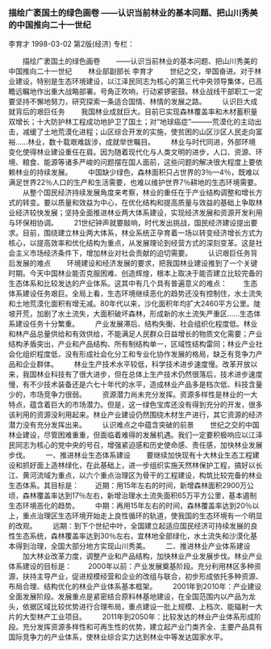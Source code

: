 ### 描绘广袤国土的绿色画卷  ——认识当前林业的基本问题、把山川秀美的中国推向二十一世纪
李育才
1998-03-02
第2版(经济)
专栏：

　　描绘广袤国土的绿色画卷
　　——认识当前林业的基本问题、把山川秀美的中国推向二十一世纪
　　林业部副部长  李育才
　　世纪之交，举国奋进。对于林业建设，特别是生态环境建设，以江泽民同志为核心的第三代中央领导集体，已高瞻远瞩地作出重大战略部署。号角正吹响，行动紧锣密鼓。林业战线干部职工一定要坚持不懈地努力，研究探索一条适合国情、林情的发展之路。
　　认识巨大成就背后的艰巨任务
　　我国林业成就巨大。目前已实现森林覆盖率和木材蓄积量双增长；十大防护林工程成功地护卫了国土；对“地球癌症”———荒漠化的主动出击，减缓了土地荒漠化进程；山区综合开发的实施，使贫困的山区沙区人民走向富裕……林业，数十载艰难跋涉，成就举世瞩目。
　　林业与时代同进，外部环境变化使得林业建设重任在肩。因为随着现代化与人类文明的进步，人口、资源、环境、粮食、能源等诸多严峻的问题摆在国人面前，这些问题的解决很大程度上要依赖林业的持续发展。
　　中国缺少绿色，森林面积只占世界的3％—4％，既难以满足世界22％人口的生产和生活需要，也难以维护世界7％耕地的生态环境需要。
　　从整个国民经济持续发展角度来考察，林业的重任在于产业结构调整和增长方式的转变。要以质量和效益为中心，在优化结构和提高质量与效益的基础上争取林业经济较快发展；坚持全面推进林业两大体系建设，实现经济发展和资源开发利用与环保相协调。
　　21世纪钟声就要敲响，时代发出挑战，国民经济建设提出要求。目前，围绕建立林业两大体系，林业系统正孕育着一场以转变经济增长方式为核心，以提高效率和优化结构为重点，从发展理论到经营方式的深刻变革。这是社会主义市场经济条件下，增加林业对社会贡献的迫切需要。
　　认识艰巨任务背后发展的难点
　　环境建设和经济发展的要求，把我国林业建设推到了一个关键时期。今天中国林业能否克服困难、创造辉煌，根本上取决于能否建立比较完备的生态体系和比较发达的产业体系。这其中有几个具有普遍意义的难点：
　　生态体系建设任务艰巨。全局上看，生态环境继续恶化的趋势还没有控制住，水土流失和土地荒漠化面积有增无减。80年代以来，沙化面积年均扩大2460平方公里。陡坡开荒，加剧了水土流失，大面积破坏森林，形成新的水土流失严重区……生态体系建设任务十分繁重。
　　产业发展滞后、结构失衡、社会组织化程度低。林业和林产品总量供给和有效供给，不能满足人民群众日益增长的物质文化需要；产业结构矛盾突出，产业和产品结构、所有制结构单一，区域性结构雷同；林业产业社会化组织程度低，没有形成社会化分工和专业化协作发展的格局，缺乏有竞争力产品和企业群体。
　　林业生产技术水平较低，科学技术进步速度慢。改革开放以来，我国林业科技有了很大进步，但在总体上生产技术仍然很落后，技术进步速度慢，有不少技术装备还是六七十年代的水平，造成林业产品多是档次低、科技含量少的，市场竞争力很弱。
　　资源潜力尚未充分发挥。资源多样性是林业的一大特点，蕴含着巨大的市场潜力。但是，这一绿色宝库还没有得到充分的开发，很多该利用的资源没利用起来。林业产业建设仍然围绕木材生产进行，其它资源的经济潜力没有充分发挥出来。
　　认识难点之中蕴含突破的前景
　　世纪之交的中国林业建设，尽管困难重重，但面临着难得的发展机遇。我们一定要积极响应以江泽民同志为核心的党中央的号召，增强紧迫感和历史使命感、责任感，加快林业发展步伐。
　　一、推进林业生态体系建设
　　要继续加快现有十大林业生态工程建设和抓好面上造林绿化，在此基础上，进一步组织实施天然林保护工程，搞好以长江、黄河流域为重点，以六个重点治理区为骨干的工程建设，构筑比较完备的林业生态体系。其目标是：
　　近期：用15年左右的时间，新增森林面积2900万公顷，森林覆盖率达到17％左右，新增治理水土流失面积65万平方公里，基本遏制生态环境恶化的趋势。
　　中期：再用15年左右的时间，森林覆盖率达到20％以上，重点治理区生态环境开始走上良性循环的轨道，使我国的生态环境有一个明显的改观。
　　远期：到下个世纪中叶，全国建立起适应国民经济可持续发展的良性生态系统，森林覆盖率达到30％左右，宜林地全部绿化，水土流失和沙漠化基本得到治理，全国大部分地方实现山川秀美。
　　二、推进林业产业体系建设
　　加大林业改革力度，调整产业和产品结构，加快林业产业发展步伐。林业产业体系建设的目标是：
　　2000年以前：产业发展奠基阶段。充分利用林区多种资源，扶持主导产业，促进规模经营和企业的改组与联合，初步形成依托多种资源、布局合理、结构优化的林业产业体系基本框架。
　　2001年到2010年：产业建设全面发展阶段。发展重点是紧密结合原料林基地建设，在全国范围内以产品为龙头，依据区域比较优势进行合理布局，重点建设一批上规模、上档次、能辐射一大片的大型林产工业项目。
　　2011年到2050年：比较发达的林业产业体系形成阶段。充分发挥资源多样性和可再生性的优势，建立起产业门类齐全、主要产品具有国际竞争力的产业体系，使林业综合实力达到林业中等发达国家水平。
